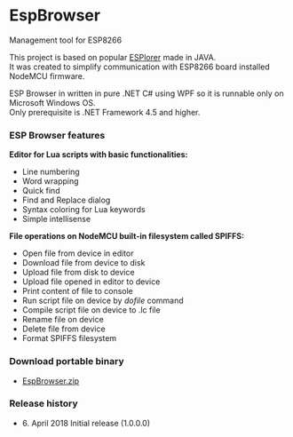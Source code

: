 # EspBrowser
Management tool for ESP8266

This project is based on popular [ESPlorer](https://esp8266.ru/esplorer/) made in JAVA.  
It was created to simplify communication with ESP8266 board installed NodeMCU firmware.  
  
ESP Browser in written in pure .NET C# using WPF so it is runnable only on Microsoft Windows OS.  
Only prerequisite is .NET Framework 4.5 and higher.  

### ESP Browser features

**Editor for Lua scripts with basic functionalities:**
- Line numbering
- Word wrapping
- Quick find
- Find and Replace dialog
- Syntax coloring for Lua keywords
- Simple intellisense

  
**File operations on NodeMCU built-in filesystem called SPIFFS:**
- Open file from device in editor
- Download file from device to disk
- Upload file from disk to device
- Upload file opened in editor to device
- Print content of file to console
- Run script file on device by *dofile* command
- Compile script file on device to .lc file
- Rename file on device
- Delete file from device
- Format SPIFFS filesystem

### Download portable binary
- [EspBrowser.zip](http://www.mdk.sk/EspBrowser.zip)

### Release history

- 6\. April 2018 Initial release (1.0.0.0)
